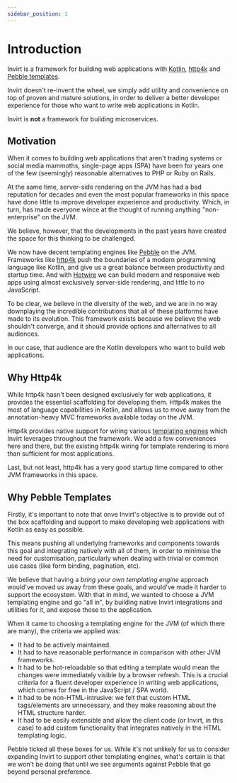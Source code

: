 ```yaml
---
sidebar_position: 1
---
```


# Introduction
Invirt is a framework for building web applications with [Kotlin](https://kotlinlang.org/), [http4k](https://www.http4k.org/)
and [Pebble templates](https://pebbletemplates.io/).

Invirt doesn't re-invent the wheel, we simply add utility and convenience
on top of proven and mature solutions, in order to deliver a better developer experience
for those who want to write web applications in Kotlin.

Invirt is **not** a framework for building microservices.

## Motivation
When it comes to building web applications that aren't trading systems or social media mammoths,
single-page apps (SPA) have been for years one of the few (seemingly) reasonable alternatives
to PHP or Ruby on Rails.

At the same time, server-side rendering on the JVM has had a bad reputation for decades and even the most
popular frameworks in this space have done little to improve developer experience and productivity.
Which, in turn, has made everyone wince at the thought of running anything "non-enterprise" on the JVM.

We believe, however, that the developments in the past years have created the space for
this thinking to be challenged.

We now have decent templating engines like [Pebble](https://pebbletemplates.io/) on the JVM. Frameworks like [http4k](https://www.http4k.org/) push the
boundaries of a modern programming language like Kotlin, and give us a great balance
between productivity and startup time. And with [Hotwire](https://hotwired.dev/)
we can build modern and responsive web apps using almost exclusively server-side rendering, and little
to no JavaScript.

To be clear, we believe in the diversity of the web, and we are in no way downplaying the incredible
contributions that all of these platforms have made to its evolution.
This framework exists because we believe the web shouldn't converge, and it should provide options and
alternatives to all audiences.

In our case, that audience are the Kotlin developers who want to build web applications.

## Why Http4k
While http4k hasn't been designed exclusively for web applications, it provides
the essential scaffolding for developing them. Http4k makes the most of language capabilities
in Kotlin, and allows us to move away from the annotation-heavy MVC frameworks available
today on the JVM.

Http4k provides native support for wiring various [templating engines](https://www.http4k.org/guide/reference/templating/)
which Invirt leverages throughout the framework. We add a few conveniences here and there,
but the existing http4k wiring for template rendering is more than sufficient for most applications.

Last, but not least, http4k has a very good startup time compared to other JVM frameworks
in this space.

## Why Pebble Templates
Firstly, it's important to note that onve Invirt's objective is to provide out of the box
scaffolding and support to make developing web applications with Kotlin as easy as possible.

This means pushing all underlying frameworks and components towards this goal and integrating
natively with all of them, in order to minimise the need for customisation, particularly when dealing
with trivial or common use cases (like form binding, pagination, etc).

We believe that having a _bring your own templating engine_ approach would've moved us away from these
goals, and would've made it harder to support the ecosystem. With that in mind, we wanted to choose a
JVM templating engine and go "all in", by building native Invirt integrations and utilities for it,
and expose those to the application.

When it came to choosing a templating engine for the JVM (of which there are many), the criteria we applied
was:
 * It had to be actively maintained.
 * It had to have reasonable performance in comparison with other JVM frameworks.
 * It had to be hot-reloadable so that editing a template would mean the changes were immediately visible by a browser refresh.
This is a crucial criteria for a fluent developer experience in writing web applications, which comes for free in the JavaScript / SPA
world.
 * It had to be non-HTML-intrusive: we felt that custom HTML tags/elements are unnecessary, and they make reasoning about
the HTML structure harder.
 * It had to be easily extensible and allow the client code (or Invirt, in this case) to add custom functionality
that integrates natively in the HTML templating logic.

Pebble ticked all these boxes for us. While it's not unlikely for us to consider expanding Invirt to support
other templating engines, what's certain is that we won't be doing that until we see arguments against Pebble that
go beyond personal preference.

